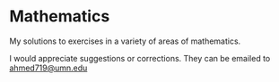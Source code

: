 # Mathematics
My solutions to exercises in a variety of areas of mathematics. 

I would appreciate suggestions or corrections. They can be emailed to ahmed719@umn.edu
